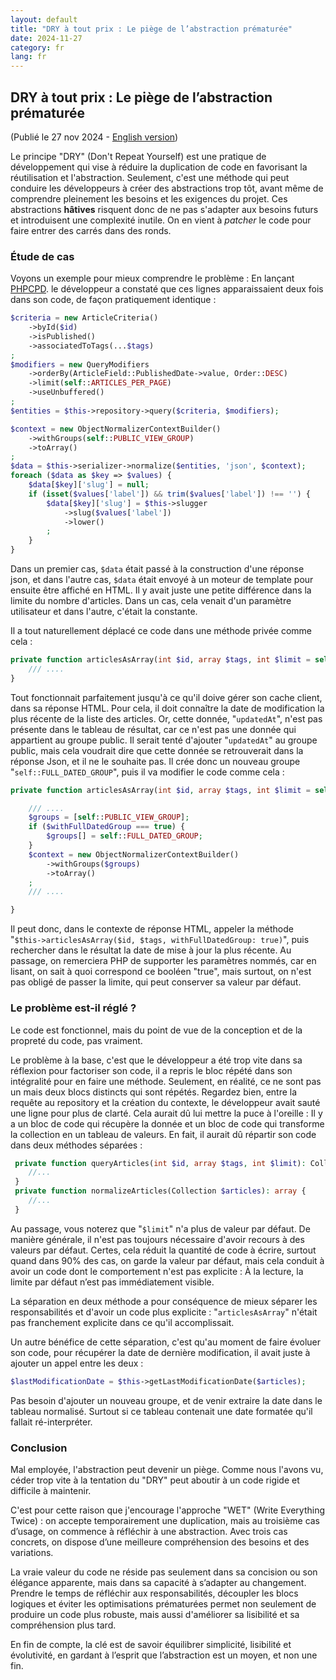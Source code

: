 ```yaml
---
layout: default
title: "DRY à tout prix : Le piège de l’abstraction prématurée"
date: 2024-11-27
category: fr
lang: fr
---
```


## DRY à tout prix : Le piège de l’abstraction prématurée
(Publié le 27 nov 2024 - [English version](/en/hasty-abstraction))

Le principe "DRY" (Don't Repeat Yourself) est une pratique de développement qui vise à réduire la duplication de code en favorisant la réutilisation et l'abstraction.
Seulement, c'est une méthode qui peut conduire les développeurs à créer des abstractions trop tôt, avant même de comprendre pleinement les besoins et les exigences du projet.
Ces abstractions **hâtives** risquent donc de ne pas s'adapter aux besoins futurs et introduisent une complexité inutile. On en vient à *patcher* le code pour faire entrer des carrés dans des ronds.

### Étude de cas
Voyons un exemple pour mieux comprendre le problème : En lançant [PHPCPD](https://github.com/sebastianbergmann/phpcpd). le développeur a constaté que ces lignes apparaissaient deux fois dans son code, de façon pratiquement identique : 
```php
$criteria = new ArticleCriteria()
    ->byId($id)
    ->isPublished()
    ->associatedToTags(...$tags)
;
$modifiers = new QueryModifiers
    ->orderBy(ArticleField::PublishedDate->value, Order::DESC)
    ->limit(self::ARTICLES_PER_PAGE)
    ->useUnbuffered()
;
$entities = $this->repository->query($criteria, $modifiers);

$context = new ObjectNormalizerContextBuilder()
    ->withGroups(self::PUBLIC_VIEW_GROUP)
    ->toArray()
;
$data = $this->serializer->normalize($entities, 'json', $context);
foreach ($data as $key => $values) {
    $data[$key]['slug'] = null;
    if (isset($values['label']) && trim($values['label']) !== '') {
        $data[$key]['slug'] = $this->slugger
            ->slug($values['label'])
            ->lower()
        ;
    }
}
```

Dans un premier cas, `$data` était passé à la construction d'une réponse json, et dans l'autre cas, `$data` était envoyé à un moteur de template pour ensuite être affiché en HTML.
Il y avait juste une petite différence dans la limite du nombre d'articles. Dans un cas, cela venait d'un paramètre utilisateur et dans l'autre, c'était la constante.

Il a tout naturellement déplacé ce code dans une méthode privée comme cela :
```php
private function articlesAsArray(int $id, array $tags, int $limit = self::ARTICLES_PER_PAGE): array {
    /// ....
}
```

Tout fonctionnait parfaitement jusqu'à ce qu'il doive gérer son cache client, dans sa réponse HTML. Pour cela, il doit connaître la date de modification la plus récente de la liste des articles.
Or, cette donnée, "`updatedAt`", n'est pas présente dans le tableau de résultat, car ce n'est pas une donnée qui appartient au groupe public.
Il serait tenté d'ajouter "`updatedAt`" au groupe public, mais cela voudrait dire que cette donnée se retrouverait dans la réponse Json, et il ne le souhaite pas.
Il crée donc un nouveau groupe "`self::FULL_DATED_GROUP`", puis il va modifier le code comme cela : 

```php
private function articlesAsArray(int $id, array $tags, int $limit = self::ARTICLES_PER_PAGE, bool $withFullDatedGroup = false): array {

    /// ....
    $groups = [self::PUBLIC_VIEW_GROUP];
    if ($withFullDatedGroup === true) {
        $groups[] = self::FULL_DATED_GROUP;
    }
    $context = new ObjectNormalizerContextBuilder()
        ->withGroups($groups)
        ->toArray()
    ;
    /// ....

}
```

Il peut donc, dans le contexte de réponse HTML, appeler la méthode "`$this->articlesAsArray($id, $tags, withFullDatedGroup: true)`", puis rechercher dans le résultat la date de mise à jour la plus récente.
Au passage, on remerciera PHP de supporter les paramètres nommés, car en lisant, on sait à quoi correspond ce booléen "true", mais surtout, on n'est pas obligé de passer la limite, qui peut conserver sa valeur par défaut.

### Le problème est-il réglé ?

Le code est fonctionnel, mais du point de vue de la conception et de la propreté du code, pas vraiment.

Le problème à la base, c'est que le développeur a été trop vite dans sa réflexion pour factoriser son code, il a repris le bloc répété dans son intégralité pour en faire une méthode.
Seulement, en réalité, ce ne sont pas un mais deux blocs distincts qui sont répétés.
Regardez bien, entre la requête au repository et la création du contexte, le développeur avait sauté une ligne pour plus de clarté.
Cela aurait dû lui mettre la puce à l'oreille : Il y a un bloc de code qui récupère la donnée et un bloc de code qui transforme la collection en un tableau de valeurs.
En fait, il aurait dû répartir son code dans deux méthodes séparées : 
```php
 private function queryArticles(int $id, array $tags, int $limit): Collection {
    //...
 }
 private function normalizeArticles(Collection $articles): array {
    //...
 }
```

Au passage, vous noterez que "`$limit`" n'a plus de valeur par défaut.
De manière générale, il n'est pas toujours nécessaire d'avoir recours à des valeurs par défaut.
Certes, cela réduit la quantité de code à écrire, surtout quand dans 90% des cas, on garde la valeur par défaut, mais cela conduit à avoir un code dont le comportement n'est pas explicite : À la lecture, la limite par défaut n’est pas immédiatement visible.

La séparation en deux méthode a pour conséquence de mieux séparer les responsabilités et d'avoir un code plus explicite : "`articlesAsArray`" n'était pas franchement explicite dans ce qu'il accomplissait.

Un autre bénéfice de cette séparation, c'est qu'au moment de faire évoluer son code, pour récupérer la date de dernière modification, il avait juste à ajouter un appel entre les deux :

 ```php
 $lastModificationDate = $this->getLastModificationDate($articles);
 ```

Pas besoin d'ajouter un nouveau groupe, et de venir extraire la date dans le tableau normalisé. Surtout si ce tableau contenait une date formatée qu'il fallait ré-interpréter.

### Conclusion

Mal employée, l'abstraction peut devenir un piège. Comme nous l'avons vu, céder trop vite à la tentation du "DRY" peut aboutir à un code rigide et difficile à maintenir.

C'est pour cette raison que j'encourage l'approche "WET" (Write Everything Twice) : on accepte temporairement une duplication, mais au troisième cas d’usage, on commence à réfléchir à une abstraction. Avec trois cas concrets, on dispose d’une meilleure compréhension des besoins et des variations.

La vraie valeur du code ne réside pas seulement dans sa concision ou son élégance apparente, mais dans sa capacité à s’adapter au changement.
Prendre le temps de réfléchir aux responsabilités, découpler les blocs logiques et éviter les optimisations prématurées permet non seulement de produire un code plus robuste, mais aussi d'améliorer sa lisibilité et sa compréhension plus tard.

En fin de compte, la clé est de savoir équilibrer simplicité, lisibilité et évolutivité, en gardant à l’esprit que l’abstraction est un moyen, et non une fin.
